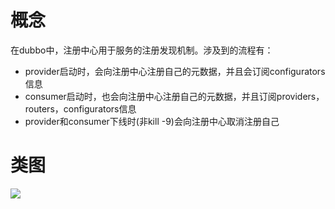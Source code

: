 # 概念

在dubbo中，注册中心用于服务的注册发现机制。涉及到的流程有：

* provider启动时，会向注册中心注册自己的元数据，并且会订阅configurators信息
* consumer启动时，也会向注册中心注册自己的元数据，并且订阅providers，routers，configurators信息
* provider和consumer下线时(非kill -9)会向注册中心取消注册自己

# 类图

![](/Users/didi/workspace/study/my-note/pic/ZookeeperRegistry.png)

